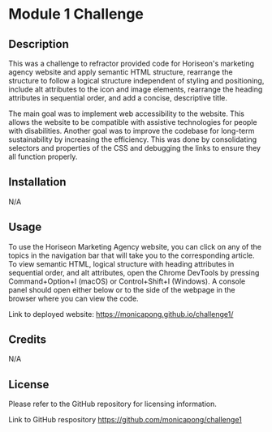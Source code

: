 # Module 1 Challenge

## Description

This was a challenge to refractor provided code for Horiseon's marketing agency website and apply semantic HTML structure, rearrange the structure to follow a logical structure independent of styling and positioning, include alt attributes to the icon and image elements, rearrange the heading attributes in sequential order, and add a concise, descriptive title.

The main goal was to implement web accessibility to the website. This allows the website to be compatible with assistive technologies for people with disabilities. Another goal was to improve the codebase for long-term sustainability by increasing the efficiency. This was done by consolidating selectors and properties of the CSS and debugging the links to ensure they all function properly.  

## Installation

N/A

## Usage

To use the Horiseon Marketing Agency website, you can click on any of the topics in the navigation bar that will take you to the corresponding article. To view semantic HTML, logical structure with heading attributes in sequential order, and alt attributes, open the Chrome DevTools by pressing Command+Option+I (macOS) or Control+Shift+I (Windows). A console panel should open either below or to the side of the webpage in the browser where you can view the code. 

Link to deployed website:
https://monicapong.github.io/challenge1/

## Credits

N/A

## License

Please refer to the GitHub repository for licensing information. 

Link to GitHub respository
https://github.com/monicapong/challenge1